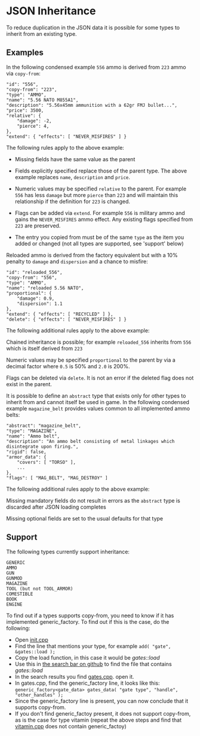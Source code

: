 # JSON Inheritance

To reduce duplication in the JSON data it is possible for some types to inherit from an existing
type.

## Examples

In the following condensed example `556` ammo is derived from `223` ammo via `copy-from`:

```
"id": "556",
"copy-from": "223",
"type": "AMMO",
"name": "5.56 NATO M855A1",
"description": "5.56x45mm ammunition with a 62gr FMJ bullet...",
"price": 3500,
"relative": {
    "damage": -2,
    "pierce": 4,
},
"extend": { "effects": [ "NEVER_MISFIRES" ] }
```

The following rules apply to the above example:

- Missing fields have the same value as the parent

- Fields explicitly specified replace those of the parent type. The above example replaces `name`,
  `description` and `price`.

- Numeric values may be specified `relative` to the parent. For example `556` has less `damage` but
  more `pierce` than `223` and will maintain this relationship if the definition for `223` is
  changed.

- Flags can be added via `extend`. For example `556` is military ammo and gains the `NEVER_MISFIRES`
  ammo effect. Any existing flags specified from `223` are preserved.

- The entry you copied from must be of the same `type` as the item you added or changed (not all
  types are supported, see 'support' below)

Reloaded ammo is derived from the factory equivalent but with a 10% penalty to `damage` and
`dispersion` and a chance to misfire:

```
"id": "reloaded_556",
"copy-from": "556",
"type": "AMMO",
"name": "reloaded 5.56 NATO",
"proportional": {
    "damage": 0.9,
    "dispersion": 1.1
},
"extend": { "effects": [ "RECYCLED" ] },
"delete": { "effects": [ "NEVER_MISFIRES" ] }
```

The following additional rules apply to the above example:

Chained inheritance is possible; for example `reloaded_556` inherits from `556` which is itself
derived from `223`

Numeric values may be specified `proportional` to the parent by via a decimal factor where `0.5` is
50% and `2.0` is 200%.

Flags can be deleted via `delete`. It is not an error if the deleted flag does not exist in the
parent.

It is possible to define an `abstract` type that exists only for other types to inherit from and
cannot itself be used in game. In the following condensed example `magazine_belt` provides values
common to all implemented ammo belts:

```
"abstract": "magazine_belt",
"type": "MAGAZINE",
"name": "Ammo belt",
"description": "An ammo belt consisting of metal linkages which disintegrate upon firing.",
"rigid": false,
"armor_data": {
    "covers": [ "TORSO" ],
    ...
},
"flags": [ "MAG_BELT", "MAG_DESTROY" ]
```

The following additional rules apply to the above example:

Missing mandatory fields do not result in errors as the `abstract` type is discarded after JSON
loading completes

Missing optional fields are set to the usual defaults for that type

## Support

The following types currently support inheritance:

```
GENERIC
AMMO
GUN
GUNMOD
MAGAZINE
TOOL (but not TOOL_ARMOR)
COMESTIBLE
BOOK
ENGINE
```

To find out if a types supports copy-from, you need to know if it has implemented generic_factory.
To find out if this is the case, do the following:

- Open [init.cpp](https://github.com/CleverRaven/Cataclysm-DDA/tree/master/src/init.cpp)
- Find the line that mentions your type, for example `add( "gate", &gates::load );`
- Copy the load function, in this case it would be _gates::load_
- Use this in
  [the search bar on github](https://github.com/CleverRaven/Cataclysm-DDA/search?q=%22gates%3A%3Aload%22&unscoped_q=%22gates%3A%3Aload%22&type=Code)
  to find the file that contains _gates::load_
- In the search results you find
  [gates.cpp](https://github.com/CleverRaven/Cataclysm-DDA/tree/master/src/gates.cpp). open it.
- In gates.cpp, find the generic_factory line, it looks like this:
  `generic_factory<gate_data> gates_data( "gate type", "handle", "other_handles" );`
- Since the generic_factory line is present, you can now conclude that it supports copy-from.
- If you don't find generic_factoy present, it does not support copy-from, as is the case for type
  vitamin (repeat the above steps and find that
  [vitamin.cpp](https://github.com/CleverRaven/Cataclysm-DDA/tree/master/src/vitamin.cpp) does not
  contain generic_factoy)
